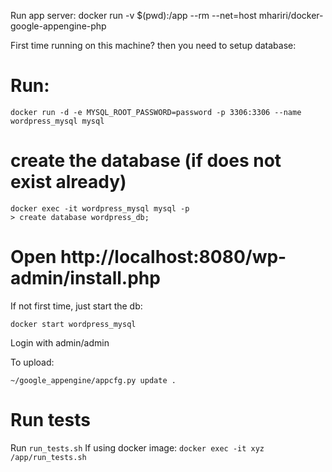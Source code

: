 Run app server:
    docker run -v $(pwd):/app --rm --net=host mhariri/docker-google-appengine-php


First time running on this machine? then you need to setup database:

# Run:

    docker run -d -e MYSQL_ROOT_PASSWORD=password -p 3306:3306 --name wordpress_mysql mysql

# create the database (if does not exist already)

    docker exec -it wordpress_mysql mysql -p
    > create database wordpress_db;

# Open http://localhost:8080/wp-admin/install.php



If not first time, just start the db:

    docker start wordpress_mysql

Login with admin/admin


To upload:

    ~/google_appengine/appcfg.py update .



# Run tests

Run `run_tests.sh`
If using docker image: `docker exec -it xyz /app/run_tests.sh`
